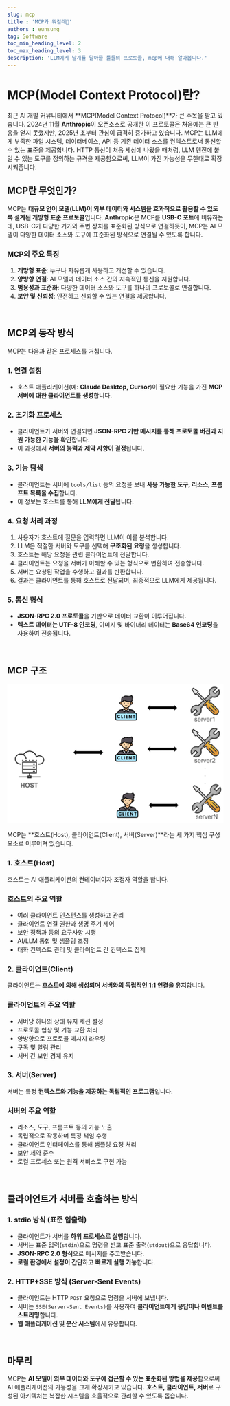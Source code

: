 ```yaml
---
slug: mcp
title : 'MCP가 뭐길래🤔'
authors : eunsung
tag: Software
toc_min_heading_level: 2
toc_max_heading_level: 3
description: 'LLM에게 날개를 달아줄 툴들의 프로토콜, mcp에 대해 알아봅니다.'
---
```


# **MCP(Model Context Protocol)란?**

최근 AI 개발 커뮤니티에서 **MCP(Model Context Protocol)**가 큰 주목을 받고 있습니다. 2024년 11월 **Anthropic**이 오픈소스로 공개한 이 프로토콜은 처음에는 큰 반응을 얻지 못했지만, 2025년 초부터 관심이 급격히 증가하고 있습니다. MCP는 LLM에게 부족한 파일 시스템, 데이터베이스, API 등 기존 데이터 소스를 컨텍스트로써 통신할 수 있는 표준을 제공합니다. HTTP 통신이 처음 세상에 나왔을 때처럼, LLM 엔진에 붙일 수 있는 도구를 정의하는 규격을 제공함으로써, LLM이 가진 가능성을 무한대로 확장시켜줍니다.

## **MCP란 무엇인가?**

MCP는 **대규모 언어 모델(LLM)이 외부 데이터와 시스템을 효과적으로 활용할 수 있도록 설계된 개방형 표준 프로토콜**입니다. **Anthropic**은 MCP를 **USB-C 포트**에 비유하는데, USB-C가 다양한 기기와 주변 장치를 표준화된 방식으로 연결하듯이, MCP는 AI 모델이 다양한 데이터 소스와 도구에 표준화된 방식으로 연결될 수 있도록 합니다.

### **MCP의 주요 특징**

1. **개방형 표준**: 누구나 자유롭게 사용하고 개선할 수 있습니다.
2. **양방향 연결**: AI 모델과 데이터 소스 간의 지속적인 통신을 지원합니다.
3. **범용성과 표준화**: 다양한 데이터 소스와 도구를 하나의 프로토콜로 연결합니다.
4. **보안 및 신뢰성**: 안전하고 신뢰할 수 있는 연결을 제공합니다.

<br>

## **MCP의 동작 방식**

MCP는 다음과 같은 프로세스를 거칩니다.

### **1. 연결 설정**

- 호스트 애플리케이션(예: **Claude Desktop, Cursor**)이 필요한 기능을 가진 **MCP 서버에 대한 클라이언트를 생성**합니다.

### **2. 초기화 프로세스**

- 클라이언트가 서버와 연결되면 **JSON-RPC 기반 메시지를 통해 프로토콜 버전과 지원 가능한 기능을 확인**합니다.
- 이 과정에서 **서버의 능력과 제약 사항이 결정**됩니다.

### **3. 기능 탐색**

- 클라이언트는 서버에 `tools/list` 등의 요청을 보내 **사용 가능한 도구, 리소스, 프롬프트 목록을 수집**합니다.
- 이 정보는 호스트를 통해 **LLM에게 전달**됩니다.

### **4. 요청 처리 과정**

1. 사용자가 호스트에 질문을 입력하면 LLM이 이를 분석합니다.
2. LLM은 적절한 서버와 도구를 선택해 **구조화된 요청**을 생성합니다.
3. 호스트는 해당 요청을 관련 클라이언트에 전달합니다.
4. 클라이언트는 요청을 서버가 이해할 수 있는 형식으로 변환하여 전송합니다.
5. 서버는 요청된 작업을 수행하고 결과를 반환합니다.
6. 결과는 클라이언트를 통해 호스트로 전달되며, 최종적으로 LLM에게 제공됩니다.

### **5. 통신 형식**

- **JSON-RPC 2.0 프로토콜**을 기반으로 데이터 교환이 이루어집니다.
- **텍스트 데이터는 UTF-8 인코딩**, 이미지 및 바이너리 데이터는 **Base64 인코딩**을 사용하여 전송됩니다.

<br>

## **MCP 구조**

![mcp구조](mcp구조.png)

MCP는 **호스트(Host), 클라이언트(Client), 서버(Server)**라는 세 가지 핵심 구성 요소로 이루어져 있습니다.

### **1. 호스트(Host)**

호스트는 AI 애플리케이션의 컨테이너이자 조정자 역할을 합니다.

### **호스트의 주요 역할**

- 여러 클라이언트 인스턴스를 생성하고 관리
- 클라이언트 연결 권한과 생명 주기 제어
- 보안 정책과 동의 요구사항 시행
- AI/LLM 통합 및 샘플링 조정
- 대화 컨텍스트 관리 및 클라이언트 간 컨텍스트 집계

### **2. 클라이언트(Client)**

클라이언트는 **호스트에 의해 생성되며 서버와의 독립적인 1:1 연결을 유지**합니다.

### **클라이언트의 주요 역할**

- 서버당 하나의 상태 유지 세션 설정
- 프로토콜 협상 및 기능 교환 처리
- 양방향으로 프로토콜 메시지 라우팅
- 구독 및 알림 관리
- 서버 간 보안 경계 유지

### **3. 서버(Server)**

서버는 특정 **컨텍스트와 기능을 제공하는 독립적인 프로그램**입니다.

### **서버의 주요 역할**

- 리소스, 도구, 프롬프트 등의 기능 노출
- 독립적으로 작동하며 특정 책임 수행
- 클라이언트 인터페이스를 통해 샘플링 요청 처리
- 보안 제약 준수
- 로컬 프로세스 또는 원격 서비스로 구현 가능

<br>

## **클라이언트가 서버를 호출하는 방식**

### **1. stdio 방식 (표준 입출력)**

- 클라이언트가 서버를 **하위 프로세스로 실행**합니다.
- 서버는 표준 입력(`stdin`)으로 명령을 받고 표준 출력(`stdout`)으로 응답합니다.
- **JSON-RPC 2.0 형식**으로 메시지를 주고받습니다.
- **로컬 환경에서 설정이 간단**하고 **빠르게 실행 가능**합니다.

### **2. HTTP+SSE 방식 (Server-Sent Events)**

- 클라이언트는 HTTP `POST` 요청으로 명령을 서버에 보냅니다.
- 서버는 `SSE(Server-Sent Events)`를 사용하여 **클라이언트에게 응답이나 이벤트를 스트리밍**합니다.
- **웹 애플리케이션 및 분산 시스템**에서 유용합니다.

<br>

## 마무리

MCP는 **AI 모델이 외부 데이터와 도구에 접근할 수 있는 표준화된 방법을 제공**함으로써 AI 애플리케이션의 가능성을 크게 확장시키고 있습니다. **호스트, 클라이언트, 서버**로 구성된 아키텍처는 복잡한 시스템을 효율적으로 관리할 수 있도록 돕습니다.